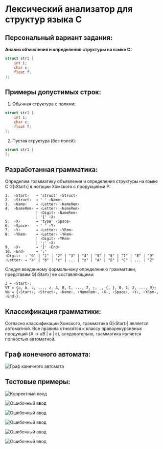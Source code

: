 # Лексический анализатор для структур языка C

## Персональный вариант задания:

**Анализ объявления и определения структуры на языке C:**
```c
struct str1 {
    int i;
    char c;
    float f;
};
```

## Примеры допустимых строк:

1. Обычная структура с полями:
```c
struct str1 {
    int i;
    char c;
    float f;
};
```
2. Пустая структура (без полей):
```c
struct str1 {
};
```

## Разработанная грамматика:

Определим грамматику объявления и определения структуры на языке С G[‹Start›] в нотации Хомского с продукциями P:
```bnf
1.  ‹Start›   → 'struct' ‹Struct›
2.  ‹Struct›  → ' ' ‹Name›
3.  ‹Name›    → ‹Letter› ‹NameRem›
4.  ‹NameRem› → ‹Letter› ‹NameRem› 
              | ‹Digit› ‹NameRem› 
              | '{' ‹X›
5.  ‹X›       → 'type' ‹Space›
6.  ‹Space›   → ' ' ‹Y›
7.  ‹Y›       → ‹Letter› ‹YRem›
8.  ‹YRem›    → ‹Letter› ‹YRem› 
              | ‹Digit› ‹YRem› 
              | ';' ‹X›
9.  ‹X›       → '}' ‹End›
10. ‹End›     → ';'
‹Digit›  → "0" | "1" | "2" | "3" | "4" | "5" | "6" | "7" | "8" | "9"
‹Letter› → "a" | "b" | "c" | ... | "z" | "A" | "B" | "C" | ... | "Z"
```

Следуя введенному формальному определению грамматики, представим G[‹Start›] ее составляющими:
```bnf
Z = ‹Start›;
VT = {a, b, c, ..., z, A, B, C, ..., Z, ;, _, {, }, 0, 1, 2, ..., 9};
VN = {‹Start›, ‹Struct›, ‹Name›, ‹NameRem›, ‹X›, ‹Space›, ‹Y›, ‹YRem›, ‹End›}.
```

## Классификация грамматики: 

Согласно классификации Хомского, грамматика G[‹Start›] является автоматной.
Все правила относятся к классу праворекурсивных продукций (A → aB | a | ε), следовательно, грамматика является полностью автоматной.

## Граф конечного автомата: 
![Граф конечного автомата](/graph.png)

## Тестовые примеры: 
![Корректный ввод](/test1.png)

![Ошибочный ввод](/test2.png)

![Ошибочный ввод](/test3.png)

![Ошибочный ввод](/test4.png)

![Ошибочный ввод](/test5.png)

![Ошибочный ввод](/test6.png)
